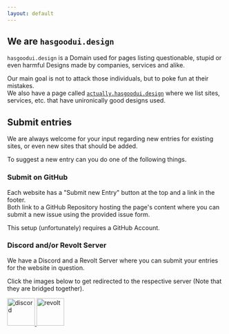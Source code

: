 ```yaml
---
layout: default
---
```


## We are `hasgoodui.design`

`hasgoodui.design` is a Domain used for pages listing questionable, stupid or even harmful Designs made by companies, services and alike.

Our main goal is not to attack those individuals, but to poke fun at their mistakes.  
We also have a page called [`actually.hasgoodui.design`][actually good] where we list sites, services, etc. that have unironically good designs used.

## Submit entries

We are always welcome for your input regarding new entries for existing sites, or even new sites that should be added.

To suggest a new entry can you do one of the following things.

### Submit on GitHub

Each website has a "Submit new Entry" button at the top and a link in the footer.  
Both link to a GitHub Repository hosting the page's content where you can submit a new issue using the provided issue form.

This setup (unfortunately) requires a GitHub Account.

### Discord and/or Revolt Server

We have a Discord and a Revolt Server where you can submit your entries for the website in question.

Click the images below to get redirected to the respective server (Note that they are bridged together).

<a href="https://discord.gg/KhSpen6vtZ" target="_blank">
<img alt="discord" height="64" src="https://cdn.jsdelivr.net/npm/@intergrav/devins-badges@3/assets/cozy-minimal/social/discord-plural_vector.svg" title="Join our Discord Server!">
</a>
<a href="https://rvlt.gg/ffwb4zy6" target="_blank">
<img alt="revolt" height="64" src="https://cdn.jsdelivr.net/npm/@intergrav/devins-badges@3/assets/cozy-minimal/social/revolt-plural_vector.svg" title="Join our Revolt Server!">
</a>

[actually good]: https://actually.hasgoodui.design

